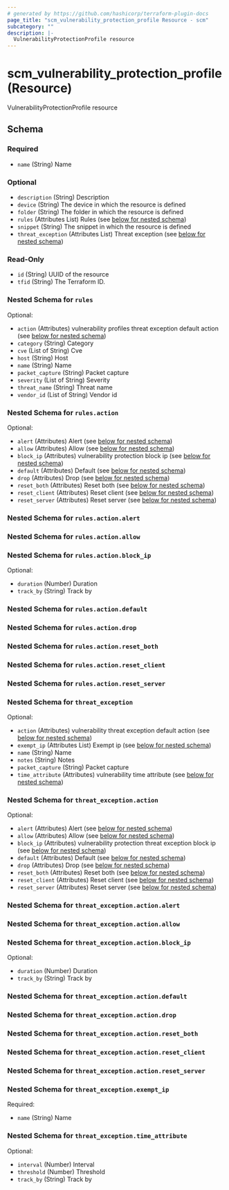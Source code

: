 ```yaml
---
# generated by https://github.com/hashicorp/terraform-plugin-docs
page_title: "scm_vulnerability_protection_profile Resource - scm"
subcategory: ""
description: |-
  VulnerabilityProtectionProfile resource
---
```


# scm_vulnerability_protection_profile (Resource)

VulnerabilityProtectionProfile resource



<!-- schema generated by tfplugindocs -->
## Schema

### Required

- `name` (String) Name

### Optional

- `description` (String) Description
- `device` (String) The device in which the resource is defined
- `folder` (String) The folder in which the resource is defined
- `rules` (Attributes List) Rules (see [below for nested schema](#nestedatt--rules))
- `snippet` (String) The snippet in which the resource is defined
- `threat_exception` (Attributes List) Threat exception (see [below for nested schema](#nestedatt--threat_exception))

### Read-Only

- `id` (String) UUID of the resource
- `tfid` (String) The Terraform ID.

<a id="nestedatt--rules"></a>
### Nested Schema for `rules`

Optional:

- `action` (Attributes) vulnerability profiles threat exception default action (see [below for nested schema](#nestedatt--rules--action))
- `category` (String) Category
- `cve` (List of String) Cve
- `host` (String) Host
- `name` (String) Name
- `packet_capture` (String) Packet capture
- `severity` (List of String) Severity
- `threat_name` (String) Threat name
- `vendor_id` (List of String) Vendor id

<a id="nestedatt--rules--action"></a>
### Nested Schema for `rules.action`

Optional:

- `alert` (Attributes) Alert (see [below for nested schema](#nestedatt--rules--action--alert))
- `allow` (Attributes) Allow (see [below for nested schema](#nestedatt--rules--action--allow))
- `block_ip` (Attributes) vulnerability protection block ip (see [below for nested schema](#nestedatt--rules--action--block_ip))
- `default` (Attributes) Default (see [below for nested schema](#nestedatt--rules--action--default))
- `drop` (Attributes) Drop (see [below for nested schema](#nestedatt--rules--action--drop))
- `reset_both` (Attributes) Reset both (see [below for nested schema](#nestedatt--rules--action--reset_both))
- `reset_client` (Attributes) Reset client (see [below for nested schema](#nestedatt--rules--action--reset_client))
- `reset_server` (Attributes) Reset server (see [below for nested schema](#nestedatt--rules--action--reset_server))

<a id="nestedatt--rules--action--alert"></a>
### Nested Schema for `rules.action.alert`


<a id="nestedatt--rules--action--allow"></a>
### Nested Schema for `rules.action.allow`


<a id="nestedatt--rules--action--block_ip"></a>
### Nested Schema for `rules.action.block_ip`

Optional:

- `duration` (Number) Duration
- `track_by` (String) Track by


<a id="nestedatt--rules--action--default"></a>
### Nested Schema for `rules.action.default`


<a id="nestedatt--rules--action--drop"></a>
### Nested Schema for `rules.action.drop`


<a id="nestedatt--rules--action--reset_both"></a>
### Nested Schema for `rules.action.reset_both`


<a id="nestedatt--rules--action--reset_client"></a>
### Nested Schema for `rules.action.reset_client`


<a id="nestedatt--rules--action--reset_server"></a>
### Nested Schema for `rules.action.reset_server`




<a id="nestedatt--threat_exception"></a>
### Nested Schema for `threat_exception`

Optional:

- `action` (Attributes) vulnerability threat exception default action (see [below for nested schema](#nestedatt--threat_exception--action))
- `exempt_ip` (Attributes List) Exempt ip (see [below for nested schema](#nestedatt--threat_exception--exempt_ip))
- `name` (String) Name
- `notes` (String) Notes
- `packet_capture` (String) Packet capture
- `time_attribute` (Attributes) vulnerability time attribute (see [below for nested schema](#nestedatt--threat_exception--time_attribute))

<a id="nestedatt--threat_exception--action"></a>
### Nested Schema for `threat_exception.action`

Optional:

- `alert` (Attributes) Alert (see [below for nested schema](#nestedatt--threat_exception--action--alert))
- `allow` (Attributes) Allow (see [below for nested schema](#nestedatt--threat_exception--action--allow))
- `block_ip` (Attributes) vulnerability protection threat exception block ip (see [below for nested schema](#nestedatt--threat_exception--action--block_ip))
- `default` (Attributes) Default (see [below for nested schema](#nestedatt--threat_exception--action--default))
- `drop` (Attributes) Drop (see [below for nested schema](#nestedatt--threat_exception--action--drop))
- `reset_both` (Attributes) Reset both (see [below for nested schema](#nestedatt--threat_exception--action--reset_both))
- `reset_client` (Attributes) Reset client (see [below for nested schema](#nestedatt--threat_exception--action--reset_client))
- `reset_server` (Attributes) Reset server (see [below for nested schema](#nestedatt--threat_exception--action--reset_server))

<a id="nestedatt--threat_exception--action--alert"></a>
### Nested Schema for `threat_exception.action.alert`


<a id="nestedatt--threat_exception--action--allow"></a>
### Nested Schema for `threat_exception.action.allow`


<a id="nestedatt--threat_exception--action--block_ip"></a>
### Nested Schema for `threat_exception.action.block_ip`

Optional:

- `duration` (Number) Duration
- `track_by` (String) Track by


<a id="nestedatt--threat_exception--action--default"></a>
### Nested Schema for `threat_exception.action.default`


<a id="nestedatt--threat_exception--action--drop"></a>
### Nested Schema for `threat_exception.action.drop`


<a id="nestedatt--threat_exception--action--reset_both"></a>
### Nested Schema for `threat_exception.action.reset_both`


<a id="nestedatt--threat_exception--action--reset_client"></a>
### Nested Schema for `threat_exception.action.reset_client`


<a id="nestedatt--threat_exception--action--reset_server"></a>
### Nested Schema for `threat_exception.action.reset_server`



<a id="nestedatt--threat_exception--exempt_ip"></a>
### Nested Schema for `threat_exception.exempt_ip`

Required:

- `name` (String) Name


<a id="nestedatt--threat_exception--time_attribute"></a>
### Nested Schema for `threat_exception.time_attribute`

Optional:

- `interval` (Number) Interval
- `threshold` (Number) Threshold
- `track_by` (String) Track by

